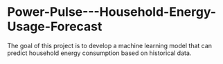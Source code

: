 # Power-Pulse---Household-Energy-Usage-Forecast
The goal of this project is to develop a machine learning model that can predict household energy consumption based on historical data. 
